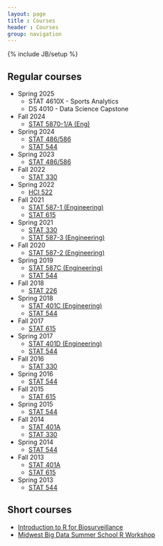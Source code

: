 ```yaml
---
layout: page
title : Courses
header : Courses
group: navigation
---
```

{% include JB/setup %}

## Regular courses

- Spring 2025
  - STAT 4610X - Sports Analytics
  - DS 4010 - Data Science Capstone
- Fall 2024
  - [STAT 5870-1/A (Eng)](stat5870Eng)
- Spring 2024
  - [STAT 486/586](stat4860)
  - [STAT 544](stat5440)
- Spring 2023
  - [STAT 486/586](stat4860)
- Fall 2022
  - [STAT 330](stat3300)
- Spring 2022
  - [HCI 522](hci5220)
- Fall 2021
  - [STAT 587-1 (Engineering)](stat5870Eng)
  - [STAT 615](stat6150)
- Spring 2021
  - [STAT 330](stat3300)
  - [STAT 587-3 (Engineering)](stat5870Eng)
- Fall 2020
  - [STAT 587-2 (Engineering)](stat5870Eng)
- Spring 2019
  - [STAT 587C (Engineering)](stat5870Eng)
  - [STAT 544](stat5440)
- Fall 2018
  - [STAT 226](stat2260)
- Spring 2018
  - [STAT 401C (Engineering)](stat4010Eng)
  - [STAT 544](stat5440)
- Fall 2017
  - [STAT 615](stat6150)
- Spring 2017
  - [STAT 401D (Engineering)](stat4010Eng)
  - [STAT 544](stat5440)
- Fall 2016
  - [STAT 330](stat3300)
- Spring 2016
  - [STAT 544](stat5440)
- Fall 2015
  - [STAT 615](stat6150)
- Spring 2015
  - [STAT 544](stat5440)
- Fall 2014
  - [STAT 401A](stat4010A)
  - [STAT 330](stat3300)
- Spring 2014
  - [STAT 544](stat5440)
- Fall 2013
  - [STAT 401A](stat4010A)
  - [STAT 615](stat6150)
- Spring 2013
  - [STAT 544](stat5440)


## Short courses

- [Introduction to R for Biosurveillance](ISDSWorkshop/workshop.html)
- [Midwest Big Data Summer School R Workshop](MWBDSSworkshop/outline.html)

